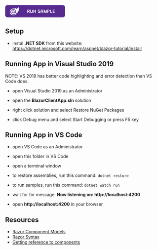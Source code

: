 <html lang="en" xmlns="http://www.w3.org/1999/xhtml">
    <body>
        <!-- https://static.infragistics.com/xplatform/images/browsers -->
        <a target="_blank" href="https://infragistics.com/blazor-client/samples/grids/data-grid-overview" rel="noopener noreferrer">
            <img height="40px" style="border-radius: 0.5rem; max-width: 100%;" alt="Run Blazor Sample" src="https://github.com/IgniteUI/igniteui-blazor-examples/blob/master/templates/sample/images/blazor-run-sample.png"/>
        </a>
        <!-- <a target="_blank" href="https://infragistics.com/Blazorsite/components/data-grid.html" rel="noopener noreferrer">
            <img height="40px" style="border-radius: 0.5rem" alt="View Blazor Docs" src="https://github.com/IgniteUI/igniteui-blazor-examples/blob/master/templates/sample/images/blazor-view-docs.png"/>
        </a> -->
    </body>
</html>

## Setup

- instal **.NET SDK** from this website:
https://dotnet.microsoft.com/learn/aspnet/blazor-tutorial/install

## Running App in Visual Studio 2019

NOTE: VS 2019 has better code highlighting and error detection than VS Code does.

- open Visual Studio 2019 as an Administrator

- open the **BlazorClientApp.sln** solution

- right click solution and select Restore NuGet Packages

- click Debug menu and select Start Debugging or press F5 key

## Running App in VS Code

- open VS Code as an Administrator

- open this folder in VS Code

- open a terminal window
- to restore assemblies, run this command:
```dotnet restore```

- to run samples, run this command:
```dotnet watch run```

- wait for for message:
**Now listening on: http://localhost:4200**

- open **http://localhost:4200** in your browser


## Resources

- [Razor Component Models](https://www.codemag.com/article/1911052)
- [Razor Syntax](https://docs.microsoft.com/en-us/aspnet/core/blazor/components/?view=aspnetcore-3.1#razor-syntax)
- [Getting reference to components](https://docs.microsoft.com/en-us/aspnet/core/blazor/components/?view=aspnetcore-3.1#capture-references-to-components)
